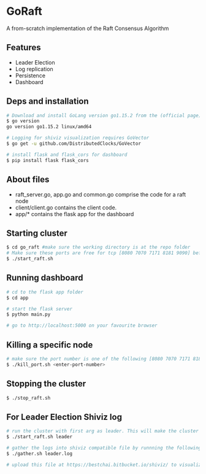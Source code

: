 # GoRaft
A from-scratch implementation of the Raft Consensus Algorithm

## Features
* Leader Election
* Log replication
* Persistence
* Dashboard

## Deps and installation
```sh
# Download and install GoLang version go1.15.2 from the (official page)[https://golang.org/doc/install]
$ go version
go version go1.15.2 linux/amd64

# Logging for shiviz visualization requires GoVector
$ go get -u github.com/DistributedClocks/GoVector

# install flask and flask_cors for dashboard
$ pip install flask flask_cors
```

## About files
* raft_server.go, app.go and common.go comprise the code for a raft node
* client/client.go contains the client code.
* app/* contains the flask app for the dashboard


## Starting cluster
```sh
$ cd go_raft #make sure the working directory is at the repo folder
# Make sure these ports are free for tcp [8080 7070 7171 8181 9090] before starting raft
$ ./start_raft.sh
```

## Running dashboard
```sh
# cd to the flask app folder
$ cd app

# start the flask server
$ python main.py

# go to http://localhost:5000 on your favourite browser
```

## Killing a specific node
```sh
# make sure the port number is one of the following [8080 7070 7171 8181 9090]
$ ./kill_port.sh <enter-port-number>
```

## Stopping the cluster
```sh
$ ./stop_raft.sh
```

## For Leader Election Shiviz log
```sh
# run the cluster with first arg as leader. This will make the cluster die as soon as there is a leader elected. The logs will be in the logs folder.
$ ./start_raft.sh leader

# gather the logs into shiviz compatible file by runnning the following command
$ ./gather.sh leader.log

# upload this file at https://bestchai.bitbucket.io/shiviz/ to visualize the logs
```